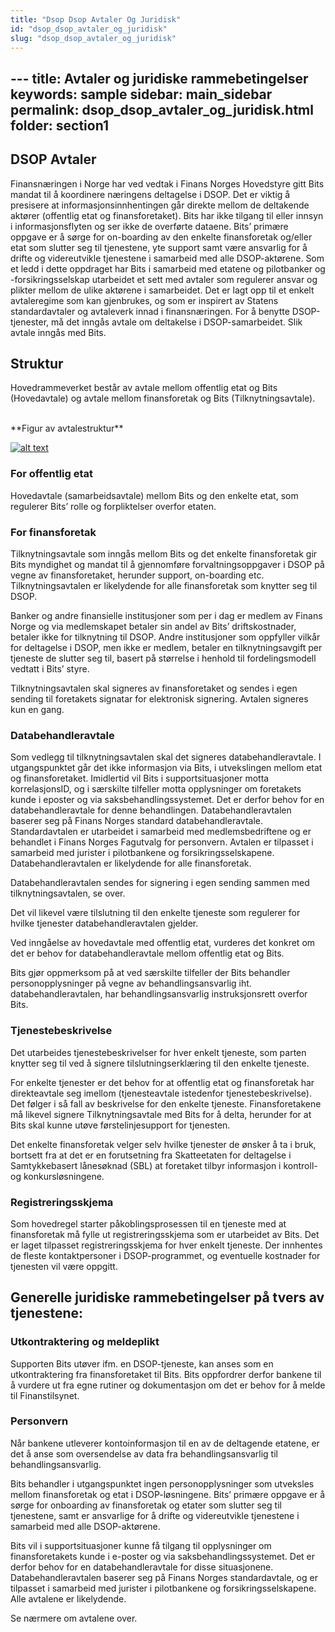 ```yaml
---
title: "Dsop Dsop Avtaler Og Juridisk"
id: "dsop_dsop_avtaler_og_juridisk"
slug: "dsop_dsop_avtaler_og_juridisk"
---
```


﻿---
title: Avtaler og juridiske rammebetingelser
keywords: sample
sidebar: main_sidebar
permalink: dsop_dsop_avtaler_og_juridisk.html
folder: section1
---


## DSOP Avtaler
Finansnæringen i Norge har ved vedtak i Finans Norges Hovedstyre gitt Bits mandat til å koordinere næringens deltagelse i DSOP. Det er viktig å presisere at informasjonsinnhentingen går direkte mellom de deltakende aktører (offentlig etat og finansforetaket). Bits har ikke tilgang til eller innsyn i informasjonsflyten og ser ikke de overførte dataene. Bits’ primære oppgave er å sørge for on-boarding av den enkelte finansforetak og/eller etat som slutter seg til tjenestene, yte support samt være ansvarlig for å drifte og videreutvikle tjenestene i samarbeid med alle DSOP-aktørene. 
Som et ledd i dette oppdraget har Bits i samarbeid med etatene og pilotbanker og -forsikringsselskap utarbeidet et sett med avtaler som regulerer ansvar og plikter mellom de ulike aktørene i samarbeidet. Det er lagt opp til et enkelt avtaleregime som kan gjenbrukes, og som er inspirert av Statens standardavtaler og avtaleverk innad i finansnæringen.
For å benytte DSOP-tjenester, må det inngås avtale om deltakelse i DSOP-samarbeidet. Slik avtale inngås med Bits. 

## Struktur
Hovedrammeverket består av avtale mellom offentlig etat og Bits (Hovedavtale) og avtale mellom finansforetak og Bits (Tilknytningsavtale).

<br>
**Figur av avtalestruktur**

[![alt text](assets/DSOP-Avtalestruktur.png "avtalestruktur")](assets/DSOP-Avtalestruktur.png)

### For offentlig etat
Hovedavtale (samarbeidsavtale) mellom Bits og den enkelte etat, som regulerer Bits’ rolle og forpliktelser overfor etaten. 

### For finansforetak
Tilknytningsavtale som inngås mellom Bits og det enkelte finansforetak gir Bits myndighet og mandat til å gjennomføre forvaltningsoppgaver i DSOP på vegne av finansforetaket, herunder support, on-boarding etc. Tilknytningsavtalen er likelydende for alle finansforetak som knytter seg til DSOP. 

Banker og andre finansielle institusjoner som per i dag er medlem av Finans Norge og via medlemskapet betaler sin andel av Bits’ driftskostnader, betaler ikke for tilknytning til DSOP. Andre institusjoner som oppfyller vilkår for deltagelse i DSOP, men ikke er medlem, betaler en tilknytningsavgift per tjeneste de slutter seg til, basert på størrelse i henhold til fordelingsmodell vedtatt i Bits’ styre.

Tilknytningsavtalen skal signeres av finansforetaket og sendes i egen sending til foretakets signatar for elektronisk signering. Avtalen signeres kun en gang.

### Databehandleravtale
Som vedlegg til tilknytningsavtalen skal det signeres databehandleravtale. I utgangspunktet går det ikke informasjon via Bits, i utvekslingen mellom etat og finansforetaket. Imidlertid vil Bits i supportsituasjoner motta korrelasjonsID, og i særskilte tilfeller motta opplysninger om foretakets kunde i eposter og via saksbehandlingssystemet. Det er derfor behov for en databehandleravtale for denne behandlingen. Databehandleravtalen baserer seg på Finans Norges standard databehandleravtale. Standardavtalen er utarbeidet i samarbeid med medlemsbedriftene og er behandlet i Finans Norges Fagutvalg for personvern. Avtalen er tilpasset i samarbeid med jurister i pilotbankene og forsikringsselskapene. Databehandleravtalen er likelydende for alle finansforetak. 

Databehandleravtalen sendes for signering i egen sending sammen med tilknytningsavtalen, se over.

Det vil likevel være tilslutning til den enkelte tjeneste som regulerer for hvilke tjenester databehandleravtalen gjelder.

Ved inngåelse av hovedavtale med offentlig etat, vurderes det konkret om det er behov for databehandleravtale mellom offentlig etat og Bits.

Bits gjør oppmerksom på at ved særskilte tilfeller der Bits behandler personopplysninger på vegne av behandlingsansvarlig iht. databehandleravtalen, har behandlingsansvarlig instruksjonsrett overfor Bits.

### Tjenestebeskrivelse
Det utarbeides tjenestebeskrivelser for hver enkelt tjeneste, som parten knytter seg til ved å signere tilslutningserklæring til den enkelte tjeneste.

For enkelte tjenester er det behov for at offentlig etat og finansforetak har direkteavtale seg imellom (tjenesteavtale istedenfor tjenestebeskrivelse). Det følger i så fall av beskrivelse for den enkelte tjeneste. Finansforetakene må likevel signere Tilknytningsavtale med Bits for å delta, herunder for at Bits skal kunne utøve førstelinjesupport for tjenesten.

Det enkelte finansforetak velger selv hvilke tjenester de ønsker å ta i bruk, bortsett fra at det er en forutsetning fra Skatteetaten for deltagelse i Samtykkebasert lånesøknad (SBL) at foretaket tilbyr informasjon i kontroll- og konkursløsningene. 

### Registreringsskjema
Som hovedregel starter påkoblingsprosessen til en tjeneste med at finansforetak må fylle ut registreringsskjema som er utarbeidet av Bits. Det er laget tilpasset registreringsskjema for hver enkelt tjeneste. Der innhentes de fleste kontaktpersoner i DSOP-programmet, og eventuelle kostnader for tjenesten vil være oppgitt.



## Generelle juridiske rammebetingelser på tvers av tjenestene:

### Utkontraktering og meldeplikt

Supporten Bits utøver ifm. en DSOP-tjeneste, kan anses som en utkontraktering fra finansforetaket til Bits. Bits 
oppfordrer derfor bankene til å vurdere ut fra egne rutiner og dokumentasjon om det er behov for å melde til 
Finanstilsynet.


### Personvern

Når bankene utleverer kontoinformasjon til en av de deltagende etatene, er det å anse som oversendelse av data fra 
behandlingsansvarlig til behandlingsansvarlig.

Bits behandler i utgangspunktet ingen personopplysninger som utveksles mellom finansforetak og etat i DSOP-løsningene. 
Bits’ primære oppgave er å sørge for onboarding av finansforetak og etater som slutter seg til tjenestene, samt er 
ansvarlige for å drifte og videreutvikle tjenestene i samarbeid med alle DSOP-aktørene.

Bits vil i supportsituasjoner kunne få tilgang til opplysninger om finansforetakets kunde i e-poster og via 
saksbehandlingssystemet. Det er derfor behov for en databehandleravtale for disse situasjonene. Databehandleravtalen 
baserer seg på Finans Norges standardavtale, og er tilpasset i samarbeid med jurister i pilotbankene og 
forsikringsselskapene. Alle avtalene er likelydende.

Se nærmere om avtalene over.

 

